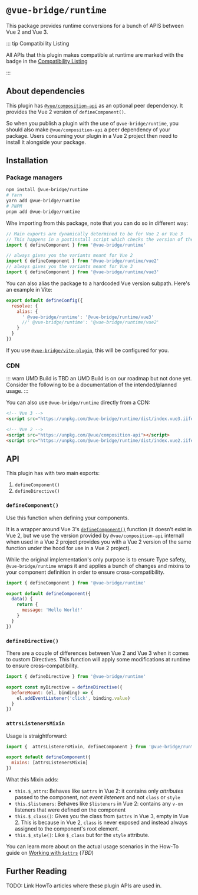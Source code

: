 # `@vue-bridge/runtime`

This package provides runtime conversions for a bunch of APIS between Vue 2 and Vue 3.

::: tip Compatibility Listing

All APIs that this plugin makes compatible at runtime are marked with the <plugin /> badge in the [Compatibility Listing](/reference/compatibility/) 

:::

## About dependencies

This plugin has [`@vue/composition-api`](https://github.com/vuejs/composition-api) as an optional peer dependency. It provides the Vue 2 version of `defineComponent()`.

So when you publish a plugin with the use of `@vue-bridge/runtime`, you should also make `@vue/composition-api` a peer dependency of your package. Users consuming your plugin in a Vue 2 project then need to install it alongside your package.

## Installation

### Package managers

```bash
npm install @vue-bridge/runtime
# Yarn
yarn add @vue-bridge/runtime
# PNPM
pnpm add @vue-bridge/runtime
```

Whe importing from this package, note that you can do so in different way:

```js
// Main exports are dynamically determined to be for Vue 2 or Vue 3
// This happens in a postinstall script which checks the version of the 'vue' package installed.
import { defineComponent } from '@vue-bridge/runtime'

// always gives you the variants meant for Vue 2
import { defineComponent } from '@vue-bridge/runtime/vue2'
// always gives you the variants meant for Vue 3
import { defineComponent } from '@vue-bridge/runtime/vue3'
```

You can also alias the package to a hardcoded Vue version subpath. Here's an example in Vite:

```js
export default defineConfig({
  resolve: {
    alias: {
      ' @vue-bridge/runtime': '@vue-bridge/runtime/vue3'
      //' @vue-bridge/runtime': '@vue-bridge/runtime/vue2'
    }
  }
})
```

If you use [`@vue-bridge/vite-plugin`](./vite-plugin.md), this will be configured for you.

### CDN

::: warn UMD Build is TBD
  an UMD Build is on our roadmap but not done yet. Consider the following to be a documentation of the intended/planned usage.
:::

You can also use `@vue-bridge/runtime` directly from a CDN:

```html
<!-- Vue 3 -->
<script src="https://unpkg.com/@vue-bridge/runtime/dist/index.vue3.iife.js"></script>

<!-- Vue 2 -->
<script src="https://unpkg.com/@vue/composition-api"></script>
<script src="https://unpkg.com/@vue-bridge/runtime/dist/index.vue2.iife.js"></script>
```

## API

This plugin has with two main exports:

1. `defineComponent()`
2. `defineDirective()`

### `defineComponent()`

Use this function when defining your components.

It is a wrapper around Vue 3's [`defineComponent()`](https://v3.vuejs.org/api/global-api.html#definecomponent) function (it doesn't exist in Vue 2, but we use the version provided by `@vue/composition-api` internall when used in a Vue 2 project provides you with a Vue 2 version of the same function under the hood for use in a Vue 2 project).

While the original implementation's only purpose is to ensure Type safety, `@vue-bridge/runtime` wraps it and applies a bunch of changes and mixins to your component definition in order to ensure cross-compatibility.

```js
import { defineComponent } from '@vue-bridge/runtime'

export default defineComponent({
  data() {
    return {
      message: 'Hello World!'
    }
  }
})
```

### `defineDirective()`

There are a couple of differences between Vue 2 and Vue 3 when it comes to custom Directives. This function will apply some modifications at runtime to ensure cross-compatibility.

```js
import { defineDirective } from '@vue-bridge/runtime'

export const myDirective = defineDirective({
  beforeMount: (el, binding) => {
    el.addEventListener('click', binding.value)
  }
})
```

### `attrsListenersMixin`

Usage is straightforward:

```js
import {  attrsListenersMixin, defineComponent } from '@vue-bridge/runtime'

export default defineComponent({
  mixins: [attrsListenersMixin]
})
```

What this Mixin adds:

* `this.$_attrs`: Behaves like `$attrs` in Vue 2: it contains only _attributes_ passed to the component, not _event listeners_ and not `class` or `style`
* `this.$listeners`: Behaves like `$listeners` in Vue 2: contains any `v-on` listeners that were defined on the component
* `this.$_class()`: Gives you the class from `$attrs` in Vue 3, empty in Vue 2. This is because in Vue 2, `class` is never exposed and instead always assigned to the component's root element. 
* `this.$_style()`: Like `$_class` but for the `style` attribute.

You can learn more about on the actual usage scenarios in the How-To guide on [Working with `$attrs`](#tbd) (_TBD_)


## Further Reading

TODO: Link HowTo articles where these plugin APIs are used in.

<!-- TODO: We will link to how-to guides about authoring components and custom directives later  -->